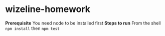 # wizeline-homework
**Prerequisite**
You need node to be installed first
**Steps to run**
From the shell
`npm install`
then
`npm test`